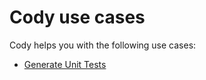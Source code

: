 # Cody use cases

Cody helps you with the following use cases:

- [Generate Unit Tests](generate-unit-tests.md)
